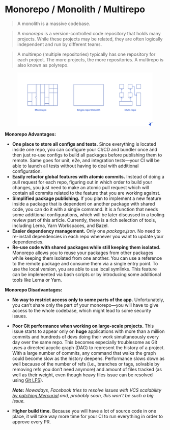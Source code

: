 # Monorepo / Monolith / Multirepo

> A monolith is a massive codebase.

> A _monorepo_ is a version-controlled code repository that holds many projects. While these projects may be related, they are often logically independent and run by different teams.

> A multirepo (multiple repositories) typically has one repository for each project. The more projects, the more repositories. A multirepo is also known as polyrepo.

<figure><img src=".gitbook/assets/image (1) (1).png" alt=""><figcaption></figcaption></figure>

**Monorepo Advantages:**

* **One place to store all configs and tests.** Since everything is located inside one repo, you can configure your CI/CD and bundler once and then just re-use configs to build all packages before publishing them to remote. Same goes for unit, e2e, and integration tests—your CI will be able to launch all tests without having to deal with additional configuration.
* **Easily refactor global features with atomic commits.** Instead of doing a pull request for each repo, figuring out in which order to build your changes, you just need to make an atomic pull request which will contain all commits related to the feature that you are working against.
* **Simplified package publishing.** If you plan to implement a new feature inside a package that is dependent on another package with shared code, you can do it with a single command. It is a function that needs some additional configurations, which will be later discussed in a tooling review part of this article. Currently, there is a rich selection of tools, including Lerna, Yarn Workspaces, and Bazel.
* **Easier dependency management.** Only one _package.json_. No need to re-install dependencies in each repo whenever you want to update your dependencies.
* **Re-use code with shared packages while still keeping them isolated.** Monorepo allows you to reuse your packages from other packages while keeping them isolated from one another. You can use a reference to the remote package and consume them via a single entry point. To use the local version, you are able to use local symlinks. This feature can be implemented via bash scripts or by introducing some additional tools like Lerna or Yarn.

**Monorepo Disadvantages:**

* **No way to restrict access only to some parts of the app.** Unfortunately, you can’t share only the part of your monorepo—you will have to give access to the whole codebase, which might lead to some security issues.
*   **Poor Git performance when working on large-scale projects.** This issue starts to appear only on **huge** applications with more than a million commits and hundreds of devs doing their work simultaneously every day over the same repo. This becomes especially troublesome as Git uses a directed acyclic graph (DAG) to represent the history of a project. With a large number of commits, any command that walks the graph could become slow as the history deepens. Performance slows down as well because of the number of refs (i.e., branches or tags, solvable by removing refs you don’t need anymore) and amount of files tracked (as well as their weight, even though heavy files issue can be resolved using [Git LFS](https://git-lfs.github.com/)).

    _**Note:** Nowadays, Facebook tries to resolve issues with VCS scalability_ [_by patching Mercurial_](https://code.fb.com/core-data/scaling-mercurial-at-facebook/) _and, probably soon, this won’t be such a big issue._
* **Higher build time.** Because you will have a lot of source code in one place, it will take way more time for your CI to run everything in order to approve every PR.
